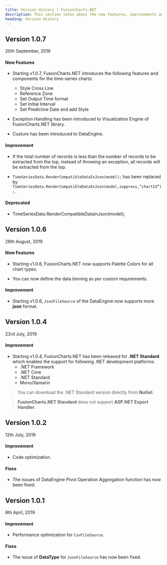 ```yaml
---
title: Version History | FusionCharts.NET
description: This section talks about the new features, improvements and fixes for v1.0.7.
heading: Version History
---
```


<h2 class="sub-heading">Version 1.0.7</h2>

<p class="release-date">20th September, 2019</p>

<h4 class="sub-heading">New Features</h4>

- Starting v1.0.7, FusionCharts.NET introduces the following features and components for the time-series charts:

  - Style Cross Line
  - Reference Zone
  - Set Output Time format
  - Set Initial Interval
  - Set Predictive Date and add Style

- Exception Handling has been introduced to Visualization Engine of FusionCharts.NET library.

- Custure has been introduced to DataEngine.

<h4>Improvement</h4>

- If the total number of records is less than the number of records to be extracted from the top, instead of throwing an exception, all records will be extracted from the top.

- `TimeSeriesData.RenderCompatibleDataInJson(model);` has been replaced by `TimeSeriesData.RenderCompatibleDataInJson(model,suppress,”chartId”);`.

<h4>Deprecated</h4>

- TimeSeriesData.RenderCompatibleDataInJson(model);

<h2 class="sub-heading">Version 1.0.6</h2>

<p class="release-date">26th August, 2019</p>

<h4 class="sub-heading">New Features</h4>

- Starting v1.0.6, FusionCharts.NET now supports Palette Colors for all chart types.

- You can now define the data binning as per custom requirements.

<h4>Improvement</h4>

- Starting v1.0.6, `JsonFileSource` of the DataEngine now supports more **json** format.

<h2 class="sub-heading">Version 1.0.4</h2>

<p class="release-date">23rd July, 2019</p>

<h4 class="sub-heading">Improvement</h4>

- Starting v1.0.4, FusionCharts.NET has been released for **.NET Standard** which enables the support for following .NET development platforms:
  - .NET Framework
  - .NET Core
  - .NET Standard
  - Mono/Xamarin

> You can download the .NET Standard version directly from **NuGet**.

> **FusionCharts.NET Standard** does not support **ASP.NET Export Handler**.

<h2 class="sub-heading">Version 1.0.2</h2>

<p class="release-date">12th July, 2019</p>

<h4 class="sub-heading">Improvement</h4>

- Code optimization.

<h4>Fixes</h4>

- The issues of DataEngine Pivot Operation Aggregation function has now been fixed.

<h2 class="sub-heading">Version 1.0.1</h2>

<p class="release-date">8th April, 2019</p>

<h4 class="sub-heading">Improvement</h4>

- Performance optimization for `CsvFileSource`.

<h4>Fixes</h4>

- The issue of **DataType** for `JsonFileSource` has now been fixed.
